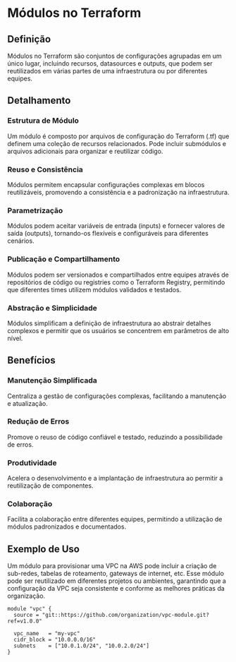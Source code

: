 # Módulos no Terraform

## Definição
Módulos no Terraform são conjuntos de configurações agrupadas em um único lugar, incluindo recursos, datasources e outputs, que podem ser reutilizados em várias partes de uma infraestrutura ou por diferentes equipes.

## Detalhamento

### Estrutura de Módulo
Um módulo é composto por arquivos de configuração do Terraform (.tf) que definem uma coleção de recursos relacionados. Pode incluir submódulos e arquivos adicionais para organizar e reutilizar código.

### Reuso e Consistência
Módulos permitem encapsular configurações complexas em blocos reutilizáveis, promovendo a consistência e a padronização na infraestrutura.

### Parametrização
Módulos podem aceitar variáveis de entrada (inputs) e fornecer valores de saída (outputs), tornando-os flexíveis e configuráveis para diferentes cenários.

### Publicação e Compartilhamento
Módulos podem ser versionados e compartilhados entre equipes através de repositórios de código ou registries como o Terraform Registry, permitindo que diferentes times utilizem módulos validados e testados.

### Abstração e Simplicidade
Módulos simplificam a definição de infraestrutura ao abstrair detalhes complexos e permitir que os usuários se concentrem em parâmetros de alto nível.

## Benefícios

### Manutenção Simplificada
Centraliza a gestão de configurações complexas, facilitando a manutenção e atualização.

### Redução de Erros
Promove o reuso de código confiável e testado, reduzindo a possibilidade de erros.

### Produtividade
Acelera o desenvolvimento e a implantação de infraestrutura ao permitir a reutilização de componentes.

### Colaboração
Facilita a colaboração entre diferentes equipes, permitindo a utilização de módulos padronizados e documentados.

## Exemplo de Uso
Um módulo para provisionar uma VPC na AWS pode incluir a criação de sub-redes, tabelas de roteamento, gateways de internet, etc. Esse módulo pode ser reutilizado em diferentes projetos ou ambientes, garantindo que a configuração da VPC seja consistente e conforme as melhores práticas da organização.

```hcl
module "vpc" {
  source = "git::https://github.com/organization/vpc-module.git?ref=v1.0.0"

  vpc_name   = "my-vpc"
  cidr_block = "10.0.0.0/16"
  subnets    = ["10.0.1.0/24", "10.0.2.0/24"]
}
